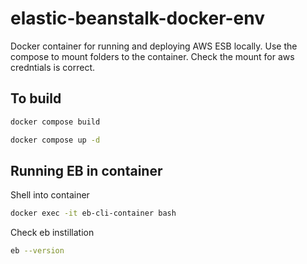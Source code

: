 # elastic-beanstalk-docker-env

Docker container for running and deploying AWS ESB locally. Use the compose to mount folders to the container.
Check the mount for aws credntials is correct.

## To build

```bash
docker compose build
```

```bash
docker compose up -d
```

## Running EB in container 

Shell into container
```bash
docker exec -it eb-cli-container bash
```

Check eb instillation
```bash
eb --version
```

